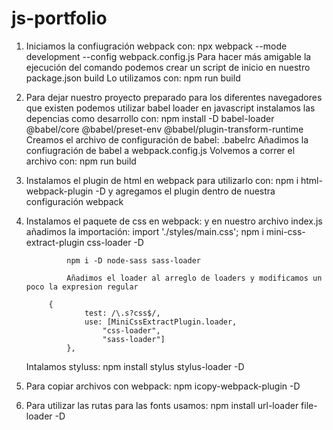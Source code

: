 # js-portfolio

1. Iniciamos la confiugración webpack con: npx webpack --mode development --config webpack.config.js
    Para hacer más amigable la ejecución del comando podemos crear un script de inicio en nuestro package.json build
    Lo utilizamos con: npm run build

2. Para dejar nuestro proyecto preparado para los diferentes navegadores que existen podemos utilizar babel loader en javascript
    instalamos las depencias como desarrollo con: npm install -D babel-loader @babel/core @babel/preset-env @babel/plugin-transform-runtime
    Creamos el archivo de configuración de babel: .babelrc
    Añadimos la confiugración de babel a webpack.config.js
        Volvemos a correr el archivo con: npm run build

3. Instalamos el plugin de html en webpack para utilizarlo con: 
    npm i html-webpack-plugin -D y agregamos el plugin dentro de nuestra configuración webpack

4. Instalamos el paquete de css en webpack: y en nuestro archivo index.js añadimos la importación: import './styles/main.css';
    npm i mini-css-extract-plugin css-loader -D

                npm i -D node-sass sass-loader

                Añadimos el loader al arreglo de loaders y modificamos un poco la expresion regular

            {
                    test: /\.s?css$/,
                    use: [MiniCssExtractPlugin.loader,
                        "css-loader",
                        "sass-loader"]
                },

    Intalamos styluss: npm install stylus stylus-loader -D

5. Para copiar archivos con webpack: npm icopy-webpack-plugin -D

6. Para utilizar las rutas para las fonts usamos: npm install url-loader file-loader -D